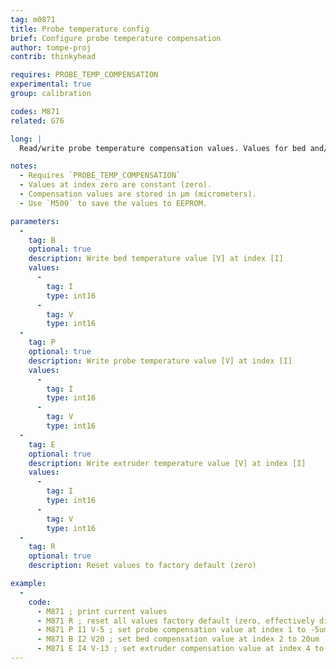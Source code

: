 ```yaml
---
tag: m0871
title: Probe temperature config
brief: Configure probe temperature compensation
author: tompe-proj
contrib: thinkyhead

requires: PROBE_TEMP_COMPENSATION
experimental: true
group: calibration

codes: M871
related: G76

long: |
  Read/write probe temperature compensation values. Values for bed and/or probe can be calibrated using G76 command.

notes:
  - Requires `PROBE_TEMP_COMPENSATION`
  - Values at index zero are constant (zero).
  - Compensation values are stored in µm (micrometers).
  - Use `M500` to save the values to EEPROM.

parameters:
  -
    tag: B
    optional: true
    description: Write bed temperature value [V] at index [I]
    values:
      -
        tag: I
        type: int16
      -
        tag: V
        type: int16
  -
    tag: P
    optional: true
    description: Write probe temperature value [V] at index [I]
    values:
      -
        tag: I
        type: int16
      -
        tag: V
        type: int16
  -
    tag: E
    optional: true
    description: Write extruder temperature value [V] at index [I]
    values:
      -
        tag: I
        type: int16
      -
        tag: V
        type: int16
  -
    tag: R
    optional: true
    description: Reset values to factory default (zero)

example:
  -
    code:
      - M871 ; print current values
      - M871 R ; reset all values factory default (zero, effectively disabling compensation)
      - M871 P I1 V-5 ; set probe compensation value at index 1 to -5um
      - M871 B I2 V20 ; set bed compensation value at index 2 to 20um
      - M871 E I4 V-13 ; set extruder compensation value at index 4 to -13um
---
```

